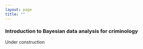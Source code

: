 ```yaml
---
layout: page
title: ""
---
```




### Introduction to Bayesian data analysis for criminology

Under construction
